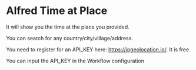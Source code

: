 # Alfred Time at Place

It will show you the time at the place you provided.

You can search for any country/city/village/address.

You need to register for an API_KEY here: https://ipgeolocation.io/. It is free.

You can input the API_KEY in the Workflow configuration